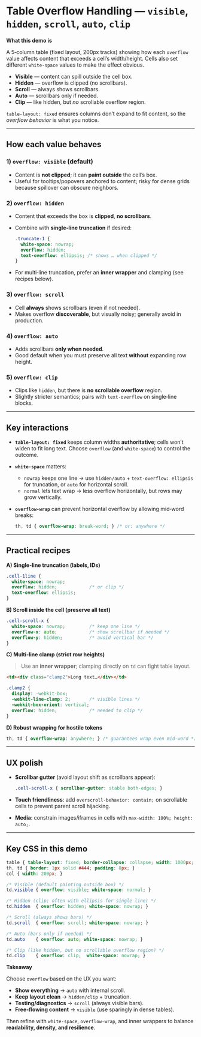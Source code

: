 # Table Overflow Handling — `visible`, `hidden`, `scroll`, `auto`, `clip`

**What this demo is**

A 5‑column table (fixed layout, 200px tracks) showing how each `overflow` value affects content that exceeds a cell’s width/height. Cells also set different `white-space` values to make the effect obvious.

* **Visible** — content can spill outside the cell box.
* **Hidden** — overflow is clipped (no scrollbars).
* **Scroll** — always shows scrollbars.
* **Auto** — scrollbars only if needed.
* **Clip** — like hidden, but *no* scrollable overflow region.

`table-layout: fixed` ensures columns don’t expand to fit content, so the *overflow behavior* is what you notice.

---

## How each value behaves

### 1) `overflow: visible` (default)

* Content is **not clipped**; it can **paint outside** the cell’s box.
* Useful for tooltips/popovers anchored to content; risky for dense grids because spillover can obscure neighbors.

### 2) `overflow: hidden`

* Content that exceeds the box is **clipped**, **no scrollbars**.
* Combine with **single‑line truncation** if desired:

  ```css
  .truncate-1 {
    white-space: nowrap;
    overflow: hidden;
    text-overflow: ellipsis; /* shows … when clipped */
  }
  ```
* For multi‑line truncation, prefer an **inner wrapper** and clamping (see recipes below).

### 3) `overflow: scroll`

* Cell **always** shows scrollbars (even if not needed).
* Makes overflow **discoverable**, but visually noisy; generally avoid in production.

### 4) `overflow: auto`

* Adds scrollbars **only when needed**.
* Good default when you must preserve all text **without** expanding row height.

### 5) `overflow: clip`

* Clips like `hidden`, but there is **no scrollable overflow** region.
* Slightly stricter semantics; pairs with `text-overflow` on single‑line blocks.

---

## Key interactions

* **`table-layout: fixed`** keeps column widths **authoritative**; cells won’t widen to fit long text. Choose `overflow` (and `white-space`) to control the outcome.
* **`white-space`** matters:

  * `nowrap` keeps one line → use `hidden/auto` + `text-overflow: ellipsis` for truncation, or `auto` for horizontal scroll.
  * `normal` lets text wrap → less overflow horizontally, but rows may grow vertically.
* **`overflow-wrap`** can prevent horizontal overflow by allowing mid‑word breaks:

  ```css
  th, td { overflow-wrap: break-word; } /* or: anywhere */
  ```

---

## Practical recipes

**A) Single‑line truncation (labels, IDs)**

```css
.cell-1line {
  white-space: nowrap;
  overflow: hidden;            /* or clip */
  text-overflow: ellipsis;
}
```

**B) Scroll inside the cell (preserve all text)**

```css
.cell-scroll-x {
  white-space: nowrap;         /* keep one line */
  overflow-x: auto;            /* show scrollbar if needed */
  overflow-y: hidden;          /* avoid vertical bar */
}
```

**C) Multi‑line clamp (strict row heights)**

> Use an **inner wrapper**; clamping directly on `td` can fight table layout.

```html
<td><div class="clamp2">Long text…</div></td>
```

```css
.clamp2 {
  display: -webkit-box;
  -webkit-line-clamp: 2;       /* visible lines */
  -webkit-box-orient: vertical;
  overflow: hidden;            /* needed to clip */
}
```

**D) Robust wrapping for hostile tokens**

```css
th, td { overflow-wrap: anywhere; } /* guarantees wrap even mid‑word */
```

---

## UX polish

* **Scrollbar gutter** (avoid layout shift as scrollbars appear):

  ```css
  .cell-scroll-x { scrollbar-gutter: stable both-edges; }
  ```
* **Touch friendliness**: add `overscroll-behavior: contain;` on scrollable cells to prevent parent scroll hijacking.
* **Media**: constrain images/iframes in cells with `max-width: 100%; height: auto;`.

---

## Key CSS in this demo

```css
table { table-layout: fixed; border-collapse: collapse; width: 1000px; }
th, td { border: 1px solid #444; padding: 8px; }
col { width: 200px; }

/* Visible (default painting outside box) */
td.visible { overflow: visible; white-space: normal; }

/* Hidden (clip; often with ellipsis for single line) */
td.hidden  { overflow: hidden; white-space: nowrap; }

/* Scroll (always shows bars) */
td.scroll  { overflow: scroll; white-space: nowrap; }

/* Auto (bars only if needed) */
td.auto    { overflow: auto; white-space: nowrap; }

/* Clip (like hidden, but no scrollable overflow region) */
td.clip    { overflow: clip;  white-space: nowrap; }
```

**Takeaway**

Choose `overflow` based on the UX you want:

* **Show everything** → `auto` with internal scroll.
* **Keep layout clean** → `hidden/clip` + truncation.
* **Testing/diagnostics** → `scroll` (always visible bars).
* **Free‑flowing content** → `visible` (use sparingly in dense tables).

Then refine with `white-space`, `overflow-wrap`, and inner wrappers to balance **readability, density, and resilience**.
